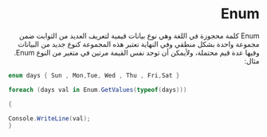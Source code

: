 
<div dir = "rtl">

 

# Enum

Enum كلمة محجوزة في اللغة وهي نوع بيانات قيمية لتعريف العديد من الثوابت ضمن مجموعة واحدة بشكل منطقي  وفي النهاية تعتبر هذه المجموعة كنوع جديد من البيانات وفيها عدة قيم محتملة، ولأيمكن أن توجد نفس القيمة مرتين في متغير من النوع Enum. مثال:

</div>

```c#
enum days { Sun , Mon,Tue, Wed , Thu , Fri,Sat }

foreach (days val in Enum.GetValues(typeof(days)))

{

Console.WriteLine(val);
}
```
